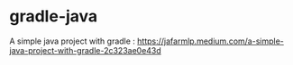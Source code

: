 # gradle-java
A simple java project with gradle : https://jafarmlp.medium.com/a-simple-java-project-with-gradle-2c323ae0e43d


